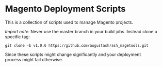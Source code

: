 Magento Deployment Scripts
==========================

This is a collection of scripts used to manage Magento projects.

*Import note:*
Never use the master branch in your build jobs. Instead clone a specific tag:
```
git clone -b v1.0.0 https://github.com/augustash/ash_magetools.git
```
Since these scripts might change significantly and your deployment process might fail otherwise.

